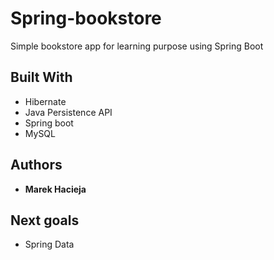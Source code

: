 # Spring-bookstore
Simple bookstore app for learning purpose using Spring Boot

## Built With

* Hibernate
* Java Persistence API
* Spring boot
* MySQL

## Authors

* **Marek Hacieja** 

## Next goals

* Spring Data
